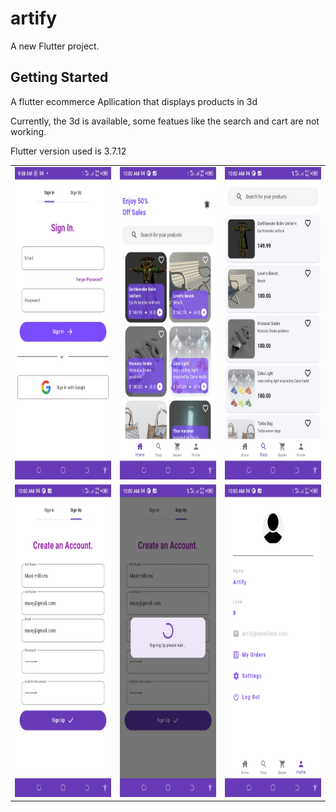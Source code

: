 # artify

A new Flutter project.

## Getting Started
<p>
A flutter ecommerce Apllication that displays products in 3d
</p>

<p>
    Currently, the 3d is available, some featues like the search and cart are not working.
</p>

<p>
 Flutter version used is 3.7.12
</p>

<table>
    <tr>
        <td><img src="assets/s1.jpg" width=250px height=500px /></td>
        <td><img src="assets/s2.jpg" width=250px height=500px/></td>
        <td><img src="assets/s3.jpg" width=250px height=500px/></td>
    </tr>
    <tr>
        <td><img src="assets/s4.jpg" width=250px height=500px /></td>
        <td><img src="assets/s5.jpg" width=250px height=500px /></td>
        <td><img src="assets/s6.jpg" width=250px height=500px /></td>
    </tr>
</table>
